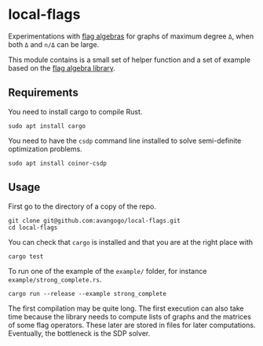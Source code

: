 # local-flags

Experimentations with [flag algebras](http://people.cs.uchicago.edu/~razborov/files/flag.pdf) for graphs of maximum degree `Δ`, when both `Δ` and `n/Δ` can be large.

This module contains is a small set of helper function and a set of example based on the
[flag algebra library](https://docs.rs/flag-algebra).

## Requirements

You need to install cargo to compile Rust.
```
sudo apt install cargo
```
You need to have the `csdp` command line installed to solve semi-definite optimization problems.
```
sudo apt install coinor-csdp
```

## Usage

First go to the directory of a copy of the repo.
```
git clone git@github.com:avangogo/local-flags.git
cd local-flags
```
You can check that `cargo` is installed and that you are at the right place  with
```
cargo test
```

To run one of the example of the `example/` folder, for instance `example/strong_complete.rs`.
```
cargo run --release --example strong_complete

```
The first compilation may be quite long. The first execution can also take time because the library needs to compute lists of graphs and the matrices of some flag operators. These later are stored in files for later computations. Eventually, the bottleneck is the SDP solver.